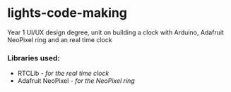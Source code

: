 # lights-code-making

Year 1 UI/UX design degree, unit on building a clock with Arduino, Adafruit NeoPixel ring and an real time clock

### Libraries used: 

- RTCLib - *for the real time clock*
- Adafruit NeoPixel - *for the NeoPixel ring* 
